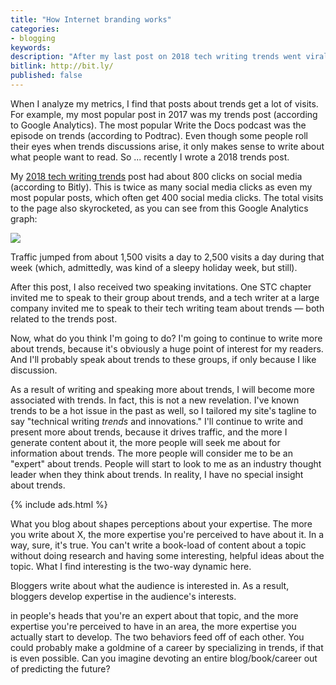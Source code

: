```yaml
---
title: "How Internet branding works"
categories:
- blogging
keywords:
description: "After my last post on 2018 tech writing trends went viral (well, as viral as tech comm posts can get), it made me realize how Internet branding works. It's kind of a scary self-perpetuating model that anyone can understand and exploit."
bitlink: http://bit.ly/
published: false
---
```


When I analyze my metrics, I find that posts about trends get a lot of visits. For example, my most popular post in 2017 was my trends post (according to Google Analytics). The most popular Write the Docs podcast was the episode on trends (according to Podtrac). Even though some people roll their eyes when trends discussions arise, it only makes sense to write about what people want to read. So ... recently I wrote a 2018 trends post.

My [2018 tech writing trends](http://bit.ly/techwritingtrends2018) post had about 800 clicks on social media (according to Bitly). This is twice as many social media clicks as even my most popular posts, which often get 400 social media clicks. The total visits to the page also skyrocketed, as you can see from this Google Analytics graph:

<img src="https://s3.us-west-1.wasabisys.com/idbwmedia.com/images/2018trendsanalytics.png"/>

Traffic jumped from about 1,500 visits a day to 2,500 visits a day during that week (which, admittedly, was kind of a sleepy holiday week, but still).

After this post, I also received two speaking invitations. One STC chapter invited me to speak to their group about trends, and a tech writer at a large company invited me to speak to their tech writing team about trends &mdash; both related to the trends post.

Now, what do you think I'm going to do? I'm going to continue to write more about trends, because it's obviously a huge point of interest for my readers. And I'll probably speak about trends to these groups, if only because I like discussion.

As a result of writing and speaking more about trends, I will become more associated with trends. In fact, this is not a new revelation. I've known trends to be a hot issue in the past as well, so I tailored my site's tagline to say "technical writing *trends* and innovations." I'll continue to write and present more about trends, because it drives traffic, and the more I generate content about it, the more people will seek me about for information about trends. The more people will consider me to be an "expert" about trends. People will start to look to me as an industry thought leader when they think about trends. In reality, I have no special insight about trends.

{% include ads.html %}

What you blog about shapes perceptions about your expertise. The more you write about X, the more expertise you're perceived to have about it. In a way, sure, it's true. You can't write a book-load of content about a topic without doing research and having some interesting, helpful ideas about the topic. What I find interesting is the two-way dynamic here.

Bloggers write about what the audience is interested in. As a result, bloggers develop expertise in the audience's interests.


 in people's heads that you're an expert about that topic, and the more expertise you're perceived to have in an area, the more expertise you actually start to develop. The two behaviors feed off of each other. You could probably make a goldmine of a career by specializing in trends, if that is even possible. Can you imagine devoting an entire blog/book/career out of predicting the future?
